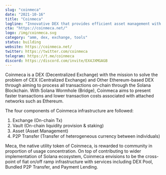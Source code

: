 ```yaml
---
slug: "coinmeca"
date: "2021-10-16"
title: "Coinmeca"
logline: "Innovative DEX that provides efficient asset management with automated liquidity distribution based on AMM."
cta: "https://coinmeca.net/"
logo: /img/coinmeca.svg
category: "amm, dex, exchange, tools"
status: building
website: https://coinmeca.net/
twitter: https://twitter.com/coinmeca
telegram: https://t.me/coinmeca
discord: https://discord.com/invite/EX4JXMGAGB
---
```


Coinmeca is a DEX (Decentralized Exchange) with the mission to solve the problem of CEX (Centralized Exchange) and Other Ethereum-based DEX through aiming to process all transactions on-chain through the Solana Blockchain. With Solana Wormhole (Bridge), Coinmeca aims to present faster transactions and lower transaction costs associated with attached networks such as Ethereum.

The four components of Coinmeca infrastructure are followed:
1. Exchange (On-chain Tx)
2. Vault (On-chain liquidity provision & staking)
3. Asset (Asset Management)
4. P2P Transfer (Transfer of heterogeneous currency between individuals)

Meca, the native utility token of Coinmeca, is rewarded to community in proportion of usage concentration. On top of contributing to wider implementation of Solana ecosystem, Coinmeca envisions to be the cross-point of fiat on/off ramp infrastructure with services including DEX Pool, Bundled P2P Transfer, and Payment Lending.
